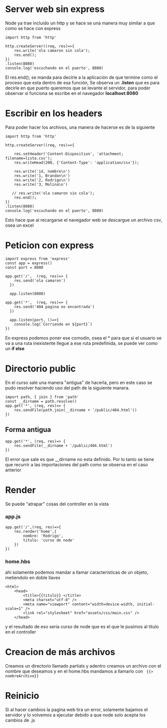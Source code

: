 # Server web sin express
Node ya trae incluido un http y se hace se una manera muy similar a que como se hace con express
```
import http from 'http'

http.createServer((req, res)=>{
    res.write('ola camaron sin cola');
    res.end();
})
.listen(8080)
console.log('escuchando en el puerto', 8080)
```
El res.end(); se manda para decirle a la aplicación de que termine como el proceso que esta dentro de esa función, Se observa un **.listen** que es para decirle en que puerto queremos que se levante el servidor, para poder observar si funciona se escribe en el navegador **localhost:8080**

# Escribir en los headers
Para poder hacer los archivos, una manera de hacerse es de la siguiente
```
import http from 'http'

http.createServer((req, res)=>{

    res.setHeader('Content-Disposition', 'attachment; filename=lista.csv');
    res.writeHead(200, {'Content-Type': 'application/csv'});

    res.write('id, nombre\n')
    res.write('1, Brandon\n')
    res.write('2, Rodrigo\n')
    res.write('3, Molina\n')
    
   // res.write('ola camaron sin cola');
    res.end();
})
.listen(8080)
console.log('escuchando en el puerto', 8080)
```
Esto hace que al recargarse el navegador web se descargue un archivo csv, osea un excel

# Peticion con express
```
import express from 'express'
const app = express()
const port = 8080

app.get('/',  (req, res)=> {
    res.send('ola camaron')
  })
  
  app.listen(8080)

app.get('*',  (req, res)=> {
    res.send('404 pagina no encontrada')
  })
  
  app.listen(port, ()=>{
    console.log(`Corriendo en ${port}`)
})
```
En express podemos poner ese comodin, osea el * para que si el usuario se va a una ruta inexistente llegue a ese ruta predefinida, se puede ver como un **if else**

# Directorio public
En el curso sale una manera "antigua" de hacerla, pero en este caso se pudo resolver haciendo uso del path de la siguiente manera.
```
import path, { join } from 'path'
const __dirname = path.resolve()
app.get('*', (req, res)=> {
    res.sendFile(path.join(__dirname + '/public/404.html'))
})
```
## Forma antigua
```
app.get('*', (req, res)=> {
    res.sendFile(__dirname + '/public/404.html')
})
```
El error que sale es que __dirname no esta definido.
Por lo tanto se tiene que recurrir a las importaciones del path como se observa en el caso anterior

# Render
Se puede "atrapar" cosas del controller en la vista
### app.js
```
app.get('/',(req, res)=>{
    res.render('home',{
        nombre: 'Rodrigo',
        titulo: 'curso de node'
    })
})
```
### home.hbs 
ahi solamente podemos mandar a llamar caracteristicas de un objeto, metiendolo en doble llaves
```
<html>
	<head>
		<title>{{titulo}} </title>
		<meta charset="utf-8" />
		<meta name="viewport" content="width=device-width, initial-scale=1" />
		<link rel="stylesheet" href="assets/css/main.css" />
	</head>
```
y el resultado de eso seria curso de node que es el que le pusimos al titulo en el controller

# Creacion de más archivos
Creamos un directorio llamado partials y adentro creamos un archivo con el nombre que deseamos y en el home.hbs mandamos a llamarlo con ``` {{> nombreArchivo}}```
# Reinicio
Si al hacer cambios la pagina web tira un error, solamente bajamos el servidor y lo volvemos a ejecutar debido a que node solo acepta los cambios de .js 